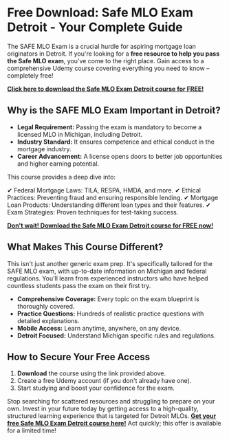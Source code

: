 # Free Download: Safe MLO Exam Detroit - Your Complete Guide

The SAFE MLO Exam is a crucial hurdle for aspiring mortgage loan originators in Detroit. If you're looking for a **free resource to help you pass the Safe MLO exam**, you've come to the right place. Gain access to a comprehensive Udemy course covering everything you need to know – completely free!

[**Click here to download the Safe MLO Exam Detroit course for FREE!**](https://udemywork.com/safe-mlo-exam-detroit)

## Why is the SAFE MLO Exam Important in Detroit?

*   **Legal Requirement:** Passing the exam is mandatory to become a licensed MLO in Michigan, including Detroit.
*   **Industry Standard:** It ensures competence and ethical conduct in the mortgage industry.
*   **Career Advancement:** A license opens doors to better job opportunities and higher earning potential.

This course provides a deep dive into:

✔ Federal Mortgage Laws: TILA, RESPA, HMDA, and more.
✔ Ethical Practices: Preventing fraud and ensuring responsible lending.
✔ Mortgage Loan Products: Understanding different loan types and their features.
✔ Exam Strategies: Proven techniques for test-taking success.

[**Don't wait! Download the Safe MLO Exam Detroit course for FREE now!**](https://udemywork.com/safe-mlo-exam-detroit)

## What Makes This Course Different?

This isn't just another generic exam prep. It's specifically tailored for the SAFE MLO exam, with up-to-date information on Michigan and federal regulations. You'll learn from experienced instructors who have helped countless students pass the exam on their first try.

*   **Comprehensive Coverage:** Every topic on the exam blueprint is thoroughly covered.
*   **Practice Questions:** Hundreds of realistic practice questions with detailed explanations.
*   **Mobile Access:** Learn anytime, anywhere, on any device.
*   **Detroit Focused:** Understand Michigan specific rules and regulations.

## How to Secure Your Free Access

1.  **Download** the course using the link provided above.
2.  Create a free Udemy account (if you don't already have one).
3.  Start studying and boost your confidence for the exam.

Stop searching for scattered resources and struggling to prepare on your own. Invest in your future today by getting access to a high-quality, structured learning experience that is targeted for Detroit MLOs. [**Get your free Safe MLO Exam Detroit course here!**](https://udemywork.com/safe-mlo-exam-detroit) Act quickly; this offer is available for a limited time!

